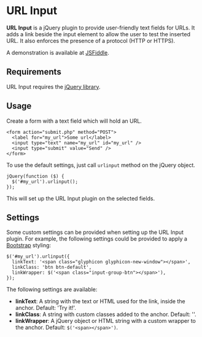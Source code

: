 # URL Input

**URL Input** is a jQuery plugin to provide user-friendly text fields for URLs. It adds a link beside the input element to allow the user to test the inserted URL. It also enforces the presence of a protocol (HTTP or HTTPS).

A demonstration is available at [JSFiddle](https://jsfiddle.net/0qjqnbng/1/).

## Requirements

URL Input requires the [jQuery library](https://jquery.com/).

## Usage

Create a form with a text field which will hold an URL.

```
<form action="submit.php" method="POST">
  <label for="my_url">Some url</label>
  <input type="text" name="my_url" id="my_url" />
  <input type="submit" value="Send" />
</form>
```

To use the default settings, just call `urlinput` method on the jQuery object.

```
jQuery(function ($) {
  $('#my_url').urlinput();
});
```

This will set up the URL Input plugin on the selected fields.

## Settings

Some custom settings can be provided when setting up the URL Input plugin. For example, the following settings could be provided to apply a [Bootstrap](http://getbootstrap.com/) styling:

```
$('#my_url').urlinput({
  linkText: '<span class="glyphicon glyphicon-new-window"></span>',
  linkClass: 'btn btn-default',
  linkWrapper: $('<span class="input-group-btn"></span>'),
});
```

The following settings are available:
- **linkText**: A string with the text or HTML used for the link, inside the anchor. Default: 'Try it!'.
- **linkClass**: A string with custom classes added to the anchor. Default: ''.
- **linkWrapper**: A jQuery object or HTML string with a custom wrapper to the anchor. Default: `$('<span></span>')`.
